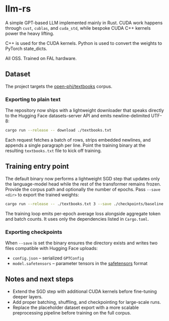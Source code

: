# llm-rs

A simple GPT-based LLM implemented mainly in Rust. CUDA work happens through `cust`, `cublas`, and `cuda_std`, while bespoke CUDA C++ kernels power the heavy lifting.

C++ is used for the CUDA kernels.
Python is used to convert the weights to PyTorch state_dicts.

All OSS. Trained on FAL hardware.

## Dataset

The project targets the [open-phi/textbooks](https://huggingface.co/datasets/open-phi/textbooks) corpus.

### Exporting to plain text

The repository now ships with a lightweight downloader that speaks directly to
the Hugging Face datasets-server API and emits newline-delimited UTF-8:

```bash
cargo run --release -- download ./textbooks.txt
```

Each request fetches a batch of rows, strips embedded newlines, and appends a
single paragraph per line. Point the training binary at the resulting
`textbooks.txt` file to kick off training.

## Training entry point

The default binary now performs a lightweight SGD step that updates only the language-model head while the rest of the transformer remains frozen. Provide the corpus path and optionally the number of epochs. Pass `--save <dir>` to export the trained weights:

```bash
cargo run --release -- ./textbooks.txt 3 --save ./checkpoints/baseline
```

The training loop emits per-epoch average loss alongside aggregate token and batch counts. It uses only the dependencies listed in `Cargo.toml`.

### Exporting checkpoints

When `--save` is set the binary ensures the directory exists and writes two files compatible with Hugging Face uploads:

- `config.json` – serialized `GPTConfig`
- `model.safetensors` – parameter tensors in the [safetensors](https://github.com/huggingface/safetensors) format

## Notes and next steps

- Extend the SGD step with additional CUDA kernels before fine-tuning deeper layers.
- Add proper batching, shuffling, and checkpointing for large-scale runs.
- Replace the placeholder dataset export with a more scalable preprocessing pipeline before training on the full corpus.
